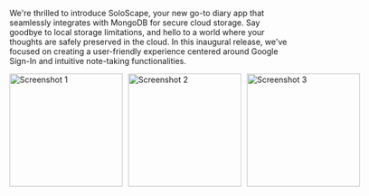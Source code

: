 We're thrilled to introduce SoloScape, your new go-to diary app that seamlessly integrates with MongoDB for secure cloud storage. 
Say goodbye to local storage limitations, and hello to a world where your thoughts are safely preserved in the cloud. 
In this inaugural release, we've focused on creating a user-friendly experience centered around Google Sign-In and intuitive note-taking functionalities.


<div style="display: grid; grid-template-columns: repeat(3, 1fr); gap: 10px;">
    <img src="https://github.com/user-attachments/assets/af428437-c9b0-49ed-82a5-9efbe3ac4f75" alt="Screenshot 1" width="200"/>
    <img src="https://github.com/user-attachments/assets/cc021e45-3309-47a1-a001-7bc1acc34b33" alt="Screenshot 2" width="200"/>
    <img src="https://github.com/user-attachments/assets/444a922a-feef-4200-a574-b4398d4b0d9f" alt="Screenshot 3" width="200"/>
</div>
